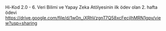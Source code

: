 Hi-Kod 2.0 - 6. Veri Bilimi ve Yapay Zeka Atölyesinin ilk ödev olan 2. hafta ödevi
https://drive.google.com/file/d/1w0n_iXRhVzgnT7Q58xcFecjlhMRN1gpv/view?usp=sharing
